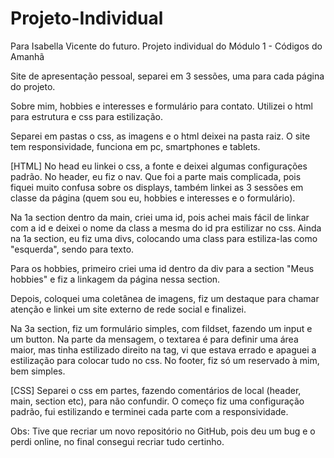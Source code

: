 # Projeto-Individual

Para Isabella Vicente do futuro. Projeto individual do Módulo 1 - Códigos do Amanhã

Site de apresentação pessoal, separei em 3 sessões, uma para cada página do projeto.

Sobre mim, hobbies e interesses e formulário para contato. Utilizei o html para estrutura e css para estilização.

Separei em pastas o css, as imagens e o html deixei na pasta raiz. O site tem responsividade, funciona em pc, smartphones e tablets.

[HTML] No head eu linkei o css, a fonte e deixei algumas configurações padrão. 
No header, eu fiz o nav. Que foi a parte mais complicada, pois fiquei muito confusa sobre os displays, também linkei as 3 sessões em classe da página (quem sou eu, hobbies e interesses e o formulário).

Na 1a section dentro da main, criei uma id, pois achei mais fácil de linkar com a id e deixei o nome da class a mesma do id pra estilizar no css. Ainda na 1a section, eu fiz uma divs, colocando uma class para estiliza-las como "esquerda", sendo para texto. 

Para os hobbies, primeiro criei uma id dentro da div para a section "Meus hobbies" e fiz a linkagem da página nessa section.

Depois, coloquei uma coletânea de imagens, fiz um destaque para chamar atenção e linkei um site externo de rede social e finalizei.

Na 3a section, fiz um formulário simples, com fildset, fazendo um input e um button. Na parte da mensagem, o textarea é para definir uma área maior, mas tinha estilizado direito na tag, vi que estava errado e apaguei a estilização para colocar tudo no css. No footer, fiz só um reservado à mim, bem simples.

[CSS] Separei o css em partes, fazendo comentários de local (header, main, section etc), para não confundir. O começo fiz uma configuração padrão, fui estilizando e terminei cada parte com a responsividade.


Obs: Tive que recriar um novo repositório no GitHub, pois deu um bug e o perdi online, no final consegui recriar tudo certinho. 
